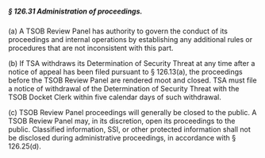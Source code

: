##### § 126.31 Administration of proceedings. #####

(a) A TSOB Review Panel has authority to govern the conduct of its proceedings and internal operations by establishing any additional rules or procedures that are not inconsistent with this part.

(b) If TSA withdraws its Determination of Security Threat at any time after a notice of appeal has been filed pursuant to § 126.13(a), the proceedings before the TSOB Review Panel are rendered moot and closed. TSA must file a notice of withdrawal of the Determination of Security Threat with the TSOB Docket Clerk within five calendar days of such withdrawal.

(c) TSOB Review Panel proceedings will generally be closed to the public. A TSOB Review Panel may, in its discretion, open its proceedings to the public. Classified information, SSI, or other protected information shall not be disclosed during administrative proceedings, in accordance with § 126.25(d).